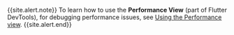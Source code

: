{{site.alert.note}}
  To learn how to use the **Performance View**
  (part of Flutter DevTools),
  for debugging performance issues,
  see [Using the Performance view][].
{{site.alert.end}}

[Using the Performance view]: /docs/development/tools/devtools/performance

